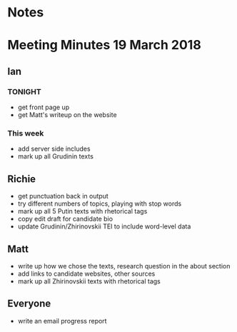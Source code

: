 # Notes

# Meeting Minutes 19 March 2018
## Ian
### TONIGHT
- get front page up
- get Matt's writeup on the website

### This week
- add server side includes
- mark up all Grudinin texts


## Richie
- get punctuation back in output
- try different numbers of topics, playing with stop words
- mark up all 5 Putin texts with rhetorical tags
- copy edit draft for candidate bio
- update Grudinin/Zhirinovskii TEI to include word-level data

## Matt
- write up how we chose the texts, research question in the about section
- add links to candidate websites, other sources
- mark up all Zhirinovskii texts with rhetorical tags

## Everyone
- write an email progress report
